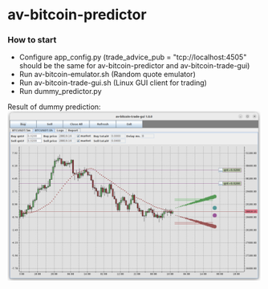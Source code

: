 # av-bitcoin-predictor

### How to start
- Configure app_config.py (trade_advice_pub = "tcp://localhost:4505"<br>
  should be the same for av-bitcoin-predictor and av-bitcoin-trade-gui)
- Run av-bitcoin-emulator.sh (Random quote emulator)
- Run av-bitcoin-trade-gui.sh (Linux GUI client for trading)
- Run dummy_predictor.py
  
 
Result of dummy prediction:
![av-bitcoin-trade-gui](docs/predictor.png)
